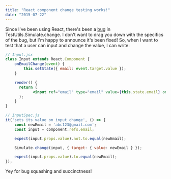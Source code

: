 ```yaml
---
title: "React component change testing works!"
date: "2015-07-22"
---
```


Since I've been using React, there's been a [bug](http://ianmcnally.me/blog/2015/5/5/testing-input-change-in-react) in TestUtils.Simulate.change. I don't want to drag you down with the specifics of the bug, but I'm happy to announce it's been fixed! So, when I want to test that a user can input and change the value, I can write:

```jsx
// Input.jsx
class Input extends React.Component {
    onEmailChange(event) {
        this.setState({ email: event.target.value });
    }

    render() {
      return (
            <input ref="email" type="email" value={this.state.email} onChange={(event) => this.onEmailChange(event))} />
      );
    }
}
```

```js
// InputSpec.js
it('sets its value on input change', () => {
    const newEmail = 'abc123@gmail.com';
    const input = component.refs.email;

    expect(input.props.value).not.to.equal(newEmail);

    Simulate.change(input, { target: { value: newEmail } });

    expect(input.props.value).to.equal(newEmail);
});
```

Yey for bug squashing and succinctness!
